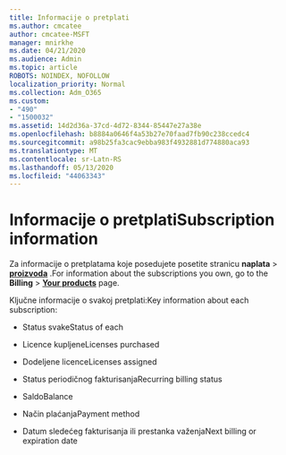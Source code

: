 ```yaml
---
title: Informacije o pretplati
ms.author: cmcatee
author: cmcatee-MSFT
manager: mnirkhe
ms.date: 04/21/2020
ms.audience: Admin
ms.topic: article
ROBOTS: NOINDEX, NOFOLLOW
localization_priority: Normal
ms.collection: Adm_O365
ms.custom:
- "490"
- "1500032"
ms.assetid: 14d2d36a-37cd-4d72-8344-85447e27a38e
ms.openlocfilehash: b8884a0646f4a53b27e70faad7fb90c238ccedc4
ms.sourcegitcommit: a98b25fa3cac9ebba983f4932881d774880aca93
ms.translationtype: MT
ms.contentlocale: sr-Latn-RS
ms.lasthandoff: 05/13/2020
ms.locfileid: "44063343"
---
```

# <a name="subscription-information"></a><span data-ttu-id="2b88a-102">Informacije o pretplati</span><span class="sxs-lookup"><span data-stu-id="2b88a-102">Subscription information</span></span>

<span data-ttu-id="2b88a-103">Za informacije o pretplatama koje posedujete posetite stranicu **naplata** \> **[proizvoda](https://go.microsoft.com/fwlink/p/?linkid=842054)** .</span><span class="sxs-lookup"><span data-stu-id="2b88a-103">For information about the subscriptions you own, go to the **Billing** \> **[Your products](https://go.microsoft.com/fwlink/p/?linkid=842054)** page.</span></span>
  
<span data-ttu-id="2b88a-104">Ključne informacije o svakoj pretplati:</span><span class="sxs-lookup"><span data-stu-id="2b88a-104">Key information about each subscription:</span></span>
  
- <span data-ttu-id="2b88a-105">Status svake</span><span class="sxs-lookup"><span data-stu-id="2b88a-105">Status of each</span></span>

- <span data-ttu-id="2b88a-106">Licence kupljene</span><span class="sxs-lookup"><span data-stu-id="2b88a-106">Licenses purchased</span></span>

- <span data-ttu-id="2b88a-107">Dodeljene licence</span><span class="sxs-lookup"><span data-stu-id="2b88a-107">Licenses assigned</span></span>

- <span data-ttu-id="2b88a-108">Status periodičnog fakturisanja</span><span class="sxs-lookup"><span data-stu-id="2b88a-108">Recurring billing status</span></span>

- <span data-ttu-id="2b88a-109">Saldo</span><span class="sxs-lookup"><span data-stu-id="2b88a-109">Balance</span></span>

- <span data-ttu-id="2b88a-110">Način plaćanja</span><span class="sxs-lookup"><span data-stu-id="2b88a-110">Payment method</span></span>

- <span data-ttu-id="2b88a-111">Datum sledećeg fakturisanja ili prestanka važenja</span><span class="sxs-lookup"><span data-stu-id="2b88a-111">Next billing or expiration date</span></span>